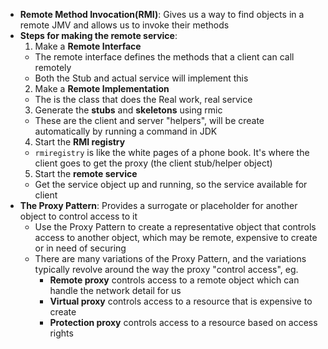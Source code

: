 - **Remote Method Invocation(RMI)**: Gives us a way to find objects in a remote JMV and allows us to invoke their methods
- **Steps for making the remote service**: 
  1. Make a **Remote Interface**
    - The remote interface defines the methods that a client can call remotely
    - Both the Stub and actual service will implement this
  2. Make a **Remote Implementation**
    - The is the class that does the Real work, real service
  3. Generate the **stubs** and **skeletons** using rmic
    - These are the client and server "helpers", will be create automatically by running a command in JDK
  4. Start the **RMI registry**
    - `rmiregistry` is like the white pages of a phone book. It's where the client goes to get the proxy (the client stub/helper object)
  5. Start the **remote service**
    - Get the service object up and running, so the service available for client
- **The Proxy Pattern**: Provides a surrogate or placeholder for another object to control access to it
  - Use the Proxy Pattern to create a representative object that controls access to another object, which may be remote, expensive to create or in need of securing
  - There are many variations of the Proxy Pattern, and the variations typically revolve around the way the proxy "control access", eg.
    - **Remote proxy** controls access to a remote object which can handle the network detail for us
    - **Virtual proxy** controls access to a resource that is expensive to create
    - **Protection proxy** controls access to a resource based on access rights